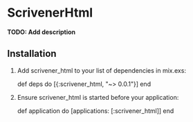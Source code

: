 # ScrivenerHtml

**TODO: Add description**

## Installation

  1. Add scrivener_html to your list of dependencies in mix.exs:

        def deps do
          [{:scrivener_html, "~> 0.0.1"}]
        end

  2. Ensure scrivener_html is started before your application:

        def application do
          [applications: [:scrivener_html]]
        end
